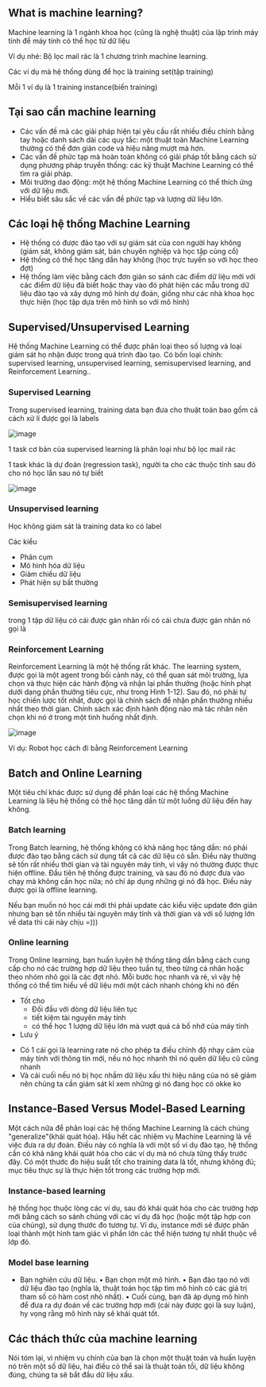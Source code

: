 ## What is machine learning?
Machine learning là 1 ngành khoa học (cũng là nghệ thuật) của lập trình máy tính để máy tính có thể học từ dữ liệu

Ví dụ nhé: Bộ lọc mail rác là 1 chương trình machine learning.

Các ví dụ mà hệ thống dùng để học là training set(tập training)

Mỗi 1 ví dụ là 1 training instance(biến training)


## Tại sao cần machine learning
- Các vấn đề mà các giải pháp hiện tại yêu cầu rất nhiều điều chỉnh bằng tay hoặc danh sách dài các quy tắc: 
một thuật toán Machine Learning thường có thể đơn giản code và hiệu năng mượt mà hơn.
- Các vấn đề phức tạp mà hoàn toàn không có giải pháp tốt bằng cách sử dụng phương pháp truyền thống: 
các kỹ thuật Machine Learning có thể tìm ra giải pháp.
- Môi trường dao động: một hệ thống Machine Learning có thể thích ứng với dữ liệu mới.
- Hiểu biết sâu sắc về các vấn đề phức tạp và lượng dữ liệu lớn.

## Các loại hệ thống Machine Learning
- Hệ thống có được đào tạo với sự giám sát của con người hay không (giám sát, không giám sát, bán chuyên nghiệp và học tập củng cố)
- Hệ thống có thể học tăng dần hay không (học trực tuyến so với học theo đợt)
- Hệ thống làm việc bằng cách đơn giản so sánh các điểm dữ liệu mới với các điểm dữ liệu đã biết hoặc
thay vào đó phát hiện các mẫu trong dữ liệu đào tạo và xây dựng mô hình dự đoán, 
giống như các nhà khoa học thực hiện (học tập dựa trên mô hình so với mô hình)

## Supervised/Unsupervised Learning
Hệ thống Machine Learning có thể được phân loại theo số lượng và loại giám sát họ nhận được trong quá trình đào tạo.
Có bốn loại chính: supervised learning, unsupervised learning, semisupervised learning, and Reinforcement Learning..

### Supervised Learning
Trong supervised learning, training data bạn đưa cho thuật toán bao gồm cả cách xử lí được gọi là labels

![image](https://user-images.githubusercontent.com/45547213/61622342-cc113200-ac9e-11e9-8ca3-460841ebe967.png)

1 task cơ bản của supervised learning là phân loại như bộ lọc mail rác

1 task khác là dự đoán (regression task), người ta cho các thuộc tính sau đó cho nó học lần sau nó tự biết  

![image](https://user-images.githubusercontent.com/45547213/61622717-899c2500-ac9f-11e9-831f-31bc736e68c3.png)


### Unsupervised learning
Học không giám sát là training data ko có label

Các kiểu 
- Phân cụm
- Mô hình hóa dữ liệu
- Giảm chiều dữ liệu
- Phát hiện sự bất thường

### Semisupervised learning
trong 1 tập dữ liệu có cái được gán nhãn rồi có cái chưa được gán nhãn nó gọi là

### Reinforcement Learning
Reinforcement Learning là một hệ thống rất khác. The learning system, được gọi là một agent trong bối cảnh này, 
có thể quan sát môi trường, lựa chọn và thực hiện các hành động và nhận lại phần thưởng (hoặc hình phạt dưới dạng phần thưởng tiêu cực, 
như trong Hình 1-12). Sau đó, nó phải tự học chiến lược tốt nhất, được gọi là chính sách để nhận phần thưởng nhiều nhất theo thời gian.
Chính sách xác định hành động nào mà tác nhân nên chọn khi nó ở trong một tình huống nhất định.

![image](https://user-images.githubusercontent.com/45547213/61697095-c7ad4d80-ad60-11e9-8e01-c8a6f78f7fd7.png)

Ví dụ:
Robot học cách đi bằng Reinforcement Learning

## Batch and Online Learning
Một tiêu chí khác được sử dụng để phân loại các hệ thống Machine Learning là liệu hệ thống có thể học tăng dần từ một luồng dữ liệu đến hay không.

### Batch learning
Trong Batch learning, hệ thống không có khả năng học tăng dần: nó phải được đào tạo bằng cách sử dụng tất cả các dữ liệu có sẵn. Điều này thường sẽ tốn rất nhiều thời gian và tài nguyên máy tính, vì vậy nó thường được thực hiện offline. Đầu tiên hệ thống được training, và sau đó nó được đưa vào  chạy mà không cần học nữa; nó chỉ áp dụng những gì nó đã học. Điều này được gọi là offline learning.

Nếu bạn muốn nó học cái mới thì phải update các kiểu việc update đơn giản nhưng bạn sẽ tốn nhiều tài nguyên máy tính và thời gian và 
với số lượng lớn về data thì cái này chịu =)))

### Online learning
Trong Online learning, bạn huấn luyện hệ thống tăng dần bằng cách cung cấp cho nó các trường hợp dữ liệu theo tuần tự, theo từng cá nhân hoặc theo nhóm nhỏ gọi là các đợt nhỏ. Mỗi bước học nhanh và rẻ, vì vậy hệ thống có thể tìm hiểu về dữ liệu mới một cách nhanh chóng khi nó đến

- Tốt cho
  + Đối đầu với dòng dữ liệu liên tục
  + tiết kiệm tài nguyên máy tính
  + có thể học 1 lượng dữ liệu lớn mà vượt quá cả bố nhớ của máy tính
 - Lưu ý
 
  + Có 1 cái gọi là learning rate nó cho phép ta điều chỉnh độ nhạy cảm của máy tính với thông tin mới, nếu nó học nhanh thì nó quên dữ liệu cũ cũng nhanh
  + Và cái cuối nếu nó bị học nhầm dữ liệu xấu thì hiệu năng của nó sẽ giảm nên chúng ta cần giám sát kĩ xem những gì nó đang học có okke ko
  
## Instance-Based Versus Model-Based Learning
Một cách nữa để phân loại các hệ thống Machine Learning là cách chúng "generalize"(khái quát hóa). Hầu hết các nhiệm vụ Machine Learning là về việc đưa ra dự đoán. Điều này có nghĩa là với một số ví dụ đào tạo, hệ thống cần có khả năng khái quát hóa cho các ví dụ mà nó chưa từng thấy trước đây. Có một thước đo hiệu suất tốt cho training data là tốt, nhưng không đủ; mục tiêu thực sự là thực hiện tốt trong các trường hợp mới.

### Instance-based learning
hệ thống học thuộc lòng các ví dụ, sau đó khái quát hóa cho các trường hợp mới bằng cách so sánh chúng với các ví dụ đã học (hoặc một tập hợp con của chúng), sử dụng thước đo tương tự. Ví dụ, instance mới sẽ được phân loại thành một hình tam giác vì phần lớn các thể hiện tương tự nhất thuộc về lớp đó.

### Model base learning
- Bạn nghiên cứu dữ liệu.
• Bạn chọn một mô hình.
• Bạn đào tạo nó với dữ liệu đào tạo (nghĩa là, thuật toán học tập  tìm mô hình có các giá trị tham số có hàm cost nhỏ nhất).
• Cuối cùng, bạn đã áp dụng mô hình để đưa ra dự đoán về các trường hợp mới (cái này được gọi là
suy luận), hy vọng rằng mô hình này sẽ khái quát tốt.

## Các thách thức của machine learning
Nói tóm lại, vì nhiệm vụ chính của bạn là chọn một thuật toán và huấn luyện nó trên một số dữ liệu, hai điều có thể sai là thuật toán tồi, dữ liệu không đúng, chúng ta sẽ bắt đầu dữ liệu xấu. 








